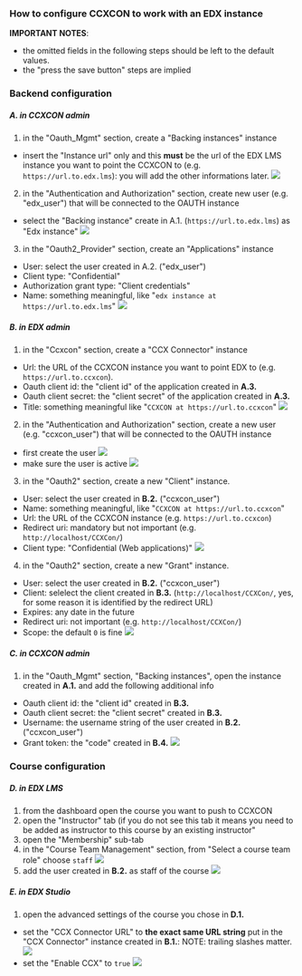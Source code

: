 ### How to configure CCXCON to work with an EDX instance

**IMPORTANT NOTES**:
- the omitted fields in the following steps should be left to the default values.
- the "press the save button" steps are implied

### Backend configuration

##### A. in CCXCON admin

1. in the "Oauth_Mgmt" section, create a "Backing instances" instance
  - insert the "Instance url" only and this **must** be the url of the EDX LMS instance you want to point the CCXCON to (e.g. `https://url.to.edx.lms`): you will add the other informations later.
  ![](./images/001.png)
2. in the "Authentication and Authorization" section, create new user (e.g. "edx_user") that will be connected to the OAUTH instance
  - select the "Backing instance" create in A.1. (`https://url.to.edx.lms`) as "Edx instance"
  ![](./images/002.png)
3. in the "Oauth2_Provider" section, create an "Applications" instance
  - User: select the user created in A.2. ("edx_user")
  - Client type: "Confidential"
  - Authorization grant type: "Client credentials"
  - Name: something meaningful, like "`edx instance at https://url.to.edx.lms`"
  ![](./images/003.png)

##### B. in EDX admin

1. in the "Ccxcon" section, create a "CCX Connector" instance
  - Url: the URL of the CCXCON instance you want to point EDX to (e.g. `https://url.to.ccxcon`).
  - Oauth client id: the "client id" of the application created in **A.3.**
  - Oauth client secret: the "client secret" of the application created in **A.3.**
  - Title: something meaningful like "`CCXCON at https://url.to.ccxcon`"
  ![](./images/004.png)
2. in the "Authentication and Authorization" section, create a new user (e.g. "ccxcon_user") that will be connected to the OAUTH instance
  - first create the user
  ![](./images/005.png)
  - make sure the user is active
  ![](./images/006.png)
3. in the "Oauth2" section, create a new "Client" instance.
  - User: select the user created in **B.2.** ("ccxcon_user")
  - Name: something meaningful, like "`CCXCON at https://url.to.ccxcon`"
  - Url: the URL of the CCXCON instance (e.g. `https://url.to.ccxcon`)
  - Redirect uri: mandatory but not important (e.g. `http://localhost/CCXCon/`)
  - Client type: "Confidential (Web applications)"
  ![](./images/007.png)
4. in the "Oauth2" section, create a new "Grant" instance.
  - User: select the user created in **B.2.** ("ccxcon_user")
  - Client: selelect the client created in **B.3.** (`http://localhost/CCXCon/`, yes, for some reason it is identified by the redirect URL)
  - Expires: any date in the future
  - Redirect uri: not important (e.g. `http://localhost/CCXCon/`)
  - Scope: the default `0` is fine
  ![](./images/008.png)

##### C. in CCXCON admin
1. in the "Oauth_Mgmt" section, "Backing instances", open the instance created in **A.1.** and add the following additional info
  - Oauth client id: the "client id" created in **B.3.**
  - Oauth client secret: the "client secret" created in **B.3.**
  - Username: the username string of the user created in **B.2.** ("ccxcon_user")
  - Grant token: the "code" created in **B.4.**
  ![](./images/009.png)


### Course configuration

##### D. in EDX LMS
1. from the dashboard open the course you want to push to CCXCON
2. open the "Instructor" tab (if you do not see this tab it means you need to be added as instructor to this course by an existing instructor"
3. open the "Membership" sub-tab
4. in the "Course Team Management" section, from "Select a course team role" choose `staff`
  ![](./images/010.png)
5. add the user created in **B.2.** as staff of the course
  ![](./images/011.png)

##### E. in EDX Studio
1. open the advanced settings of the course you chose in **D.1.**
  - set the "CCX Connector URL" to **the exact same URL string** put in the "CCX Connector" instance created in **B.1.**: NOTE: trailing slashes matter.
  ![](./images/012.png)
  - set the "Enable CCX" to `true`
  ![](./images/013.png)
